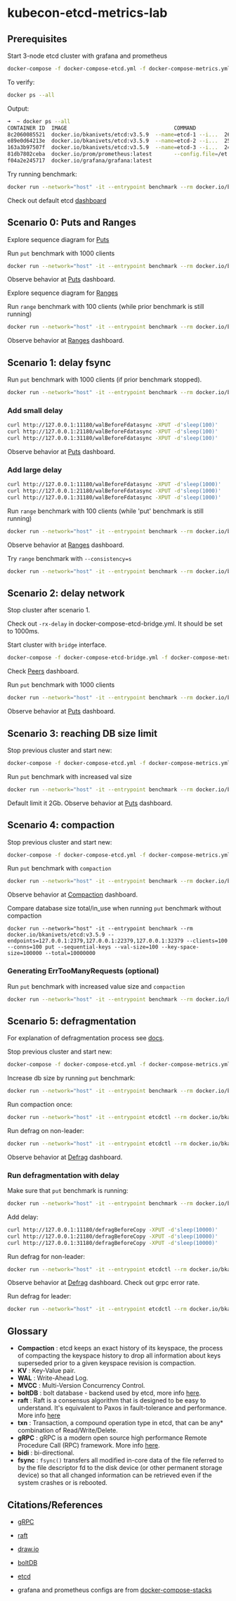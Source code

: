 # kubecon-etcd-metrics-lab

## Prerequisites

Start 3-node etcd cluster with grafana and prometheus
```bash
docker-compose -f docker-compose-etcd.yml -f docker-compose-metrics.yml up --force-recreate -V
```
To verify:
```bash
docker ps --all
```
Output:
```bash
➜  ~ docker ps --all
CONTAINER ID  IMAGE                                  COMMAND               CREATED         STATUS         PORTS                                              NAMES
8c2060085521  docker.io/bkanivets/etcd:v3.5.9  --name=etcd-1 --i...  26 seconds ago  Up 21 seconds  0.0.0.0:2379->2379/tcp, 0.0.0.0:11180->11180/tcp   kubecon-etcd-metrics-lab_etcd-1_1
e89e0d64213e  docker.io/bkanivets/etcd:v3.5.9  --name=etcd-2 --i...  25 seconds ago  Up 20 seconds  0.0.0.0:21180->11180/tcp, 0.0.0.0:22379->2379/tcp  kubecon-etcd-metrics-lab_etcd-2_1
163a3b97507f  docker.io/bkanivets/etcd:v3.5.9  --name=etcd-3 --i...  24 seconds ago  Up 19 seconds  0.0.0.0:31180->11180/tcp, 0.0.0.0:32379->2379/tcp  kubecon-etcd-metrics-lab_etcd-3_1
81db7802ceba  docker.io/prom/prometheus:latest       --config.file=/et...  23 seconds ago  Up 18 seconds  0.0.0.0:9090->9090/tcp                             kubecon-etcd-metrics-lab_prometheus_1
f04a2e245717  docker.io/grafana/grafana:latest                             21 seconds ago  Up 17 seconds  0.0.0.0:3000->3000/tcp                             kubecon-etcd-metrics-lab_grafana_1
```

Try running benchmark:
```bash
docker run --network="host" -it --entrypoint benchmark --rm docker.io/bkanivets/etcd:v3.5.9 --endpoints=127.0.0.1:2379,127.0.0.1:22379,127.0.0.1:32379 --clients=100 --conns=100 put --sequential-keys --key-space-size=100000 --total=10000
```

Check out default etcd [dashboard](http://localhost:3000/d/e3f3beda-14fe-47ad-a431-c8227c997a53/etcd-by-prometheus)

## Scenario 0: Puts and Ranges
Explore sequence diagram for [Puts](https://mermaid.live/edit#pako:eNqNVdmO2jAU_RXLTzMqiQhhCX5AoouqSt0E7YxURULGvgzRECfjOAwU8e-9DmsgZAov4S7nnLuFDRWJBMpoBi85KAEfI_6keRyqabIin3UqQhUqgp-UaxOJKOXKkKWPDvd5OQa9BB0qUDJU5wFghMwKp_sJHw9xFnPEZ-YaUaPV_Y5Srl1nWDZqF1Qwljlf-cJ9HH69KYSn6SIC_eDvdHxbCnFNFqPVfdSRgYcIXm_4IyVhVVH1lItnNLrvuRHzXysrMFQ8N4nK46mt36KVe-cMBu8qm8XIz9zc3VfmOIOygWUGVYCcmMRgE74ocUishLacx34jj07SJIP6FGdQrTItkvkim6RYeaSeztmPJM5FmYc5MvJqW01GwOWaiDlXVxoOoRZhP2FGxnx51Ls3IsXRjQ-TWbZWYiJzzU2UqEkGIlEyc39MC9yKYo9EpVJPSk-ViiSOI3Pq9xhMPd7NEe-qt4u5FtXll6dWtc2MDG1-hYJjiE0tL3Zpu8ouG3yxyIz8VhmfwRheatNOx1GH7wwutdjfkzQ3-34OpaytpqahRStHkOULfElF_M2e3lrrs2nveOtnXZ7SxXHaVqCkNFEZ_N85o2i5qDrntxJJkYlXeGvfLwbrVIz6Q7Hdd_cEEHFNvGYzzqqTncFV8t6wP5Ha89t9aYPGoGMeSfwP2liekJo5xBBSho-S6-eQhmqLcfZFOsajpszoHBo0TyU3h_8rymY4LLTii5iyDV1R1u65Hb_lt4Ou3wq8VqdB15Q5bbfZ6bS7_X7Q7_W6Xc_bNujfJEEADz1eP-gEvU4r6AW-5xdofwqnpdz-AxFKhD0)

Run `put` benchmark with 1000 clients
```bash
docker run --network="host" -it --entrypoint benchmark --rm docker.io/bkanivets/etcd:v3.5.9 --endpoints=127.0.0.1:2379,127.0.0.1:22379,127.0.0.1:32379 --clients=1000 --conns=1000 put --sequential-keys --key-space-size=100000 --total=1000000
```
Observe behavior at [Puts](http://localhost:3000/d/ac2a8573-2a57-4b18-a9fd-d007b565f5e6/puts) dashboard.

Explore sequence diagram for [Ranges](https://mermaid.live/edit#pako:eNqFVMGOmzAQ_RXLp1YNKOAtJD4gVdo97KWVsu0eKqTIsScJChhqG5I0yr_XZstqYVmCL8jz3ps3M7YvmJcCMMUa_tQgOdxnbKdYkUq3KqZMxrOKSYMaoiruH5onUA2oYRQMF7qN-A_2twNtyhNasa1JJbLfW4Kyu_53m_t96I2WQ72AQIoPM7KqyjNQz6SPKBrO_RUw8ZzBsR_aMH6wim305-mlWFabUtbFxvl2lvoFe0nyZbRIaguUO_j0eZTlJf0Nqo21AWJtSsNy_1Hyjjgq7rK-dspmsnYfpYDTNMlLxp3qvDyuldVYZ04E9HsXr8m8QcHdJCg6qsxAa-WM-J7JG_bH5jTo2RjEUXsDHHB6MQfuj5SibakQML5HChqKfknNtjCh4CWDbMph_zfomxAf5p2obwW6zs10jVNnyvKrUmq40eHBCRvj3jqVdowiHzuVt4ioZWZyt9bASym0_2PTmnQC3cIzXIAqWCbsQ3Nxwik2eyggxdT-CqYOKU7l1eLcJXw6S46pUTXMcF0JZrpHCdMty7XdtXcY0ws-YRou_DmZLxfBPCKLuzCOyQyfMY1jP4yigERBtLwjJLrO8N-ytAJzf0m-hlEYBDFZxhYTtWq_26BLef0HJo_FLg)

Run `range` benchmark with 100 clients (while prior benchmark is still running)
```bash
docker run --network="host" -it --entrypoint benchmark --rm docker.io/bkanivets/etcd:v3.5.9 --endpoints=127.0.0.1:2379,127.0.0.1:22379,127.0.0.1:32379 --clients=100 --conns=100 range / --total=100000
```
Observe behavior at [Ranges](http://localhost:3000/d/ad0da30b-2128-4455-8cef-31424b06b7b9/ranges) dashboard.

## Scenario 1: delay fsync

Run `put` benchmark with 1000 clients (if prior benchmark stopped).
```bash
docker run --network="host" -it --entrypoint benchmark --rm docker.io/bkanivets/etcd:v3.5.9 --endpoints=127.0.0.1:2379,127.0.0.1:22379,127.0.0.1:32379 --clients=1000 --conns=1000 put --sequential-keys --key-space-size=100000 --total=1000000
```

### Add small delay
```bash
curl http://127.0.0.1:11180/walBeforeFdatasync -XPUT -d'sleep(100)'
curl http://127.0.0.1:21180/walBeforeFdatasync -XPUT -d'sleep(100)'
curl http://127.0.0.1:31180/walBeforeFdatasync -XPUT -d'sleep(100)'
```

Observe behavior at [Puts](http://localhost:3000/d/ac2a8573-2a57-4b18-a9fd-d007b565f5e6/puts) dashboard.

### Add large delay
```bash
curl http://127.0.0.1:11180/walBeforeFdatasync -XPUT -d'sleep(1000)'
curl http://127.0.0.1:21180/walBeforeFdatasync -XPUT -d'sleep(1000)'
curl http://127.0.0.1:31180/walBeforeFdatasync -XPUT -d'sleep(1000)'
```

Run `range` benchmark with 100 clients (while 'put' benchmark is still running)
```bash
docker run --network="host" -it --entrypoint benchmark --rm docker.io/bkanivets/etcd:v3.5.9 --endpoints=127.0.0.1:2379,127.0.0.1:22379,127.0.0.1:32379 --clients=100 --conns=100 range / --total=100000
```

Observe behavior at [Ranges](http://localhost:3000/d/ad0da30b-2128-4455-8cef-31424b06b7b9/ranges) dashboard.

Try `range` benchmark with `--consistency=s`
```bash
docker run --network="host" -it --entrypoint benchmark --rm docker.io/bkanivets/etcd:v3.5.9 --endpoints=127.0.0.1:2379,127.0.0.1:22379,127.0.0.1:32379 --clients=100 --conns=100 --consistency=s range / --total=100000
```

## Scenario 2: delay network

Stop cluster after scenario 1.

Check out `-rx-delay` in docker-compose-etcd-bridge.yml. It should be set to 1000ms.

Start cluster with `bridge` interface.
```bash
docker-compose -f docker-compose-etcd-bridge.yml -f docker-compose-metrics.yml up --force-recreate -V
```

Check [Peers](http://localhost:3000/d/f3c3b742-47e8-4bda-8631-a1d540d0f130/peers) dashboard.

Run `put` benchmark with 1000 clients
```bash
docker run --network="host" -it --entrypoint benchmark --rm docker.io/bkanivets/etcd:v3.5.9 --endpoints=127.0.0.1:2379,127.0.0.1:22379,127.0.0.1:32379 --clients=1000 --conns=1000 put --sequential-keys --key-space-size=100000 --total=100000
```
Observe behavior at [Puts](http://localhost:3000/d/ac2a8573-2a57-4b18-a9fd-d007b565f5e6/puts) dashboard.


## Scenario 3: reaching DB size limit
Stop previous cluster and start new:
```bash
docker-compose -f docker-compose-etcd.yml -f docker-compose-metrics.yml up --force-recreate -V
```

Run `put` benchmark with increased val size
```bash
docker run --network="host" -it --entrypoint benchmark --rm docker.io/bkanivets/etcd:v3.5.9 --endpoints=127.0.0.1:2379,127.0.0.1:22379,127.0.0.1:32379 --clients=100 --conns=100 put --sequential-keys --val-size=10000 --key-space-size=100000 --total=10000000
```

Default limit it 2Gb. Observe behavior at [Puts](http://localhost:3000/d/ac2a8573-2a57-4b18-a9fd-d007b565f5e6/puts) dashboard.

## Scenario 4: compaction

Stop previous cluster and start new:
```bash
docker-compose -f docker-compose-etcd.yml -f docker-compose-metrics.yml up --force-recreate -V
```

Run `put` benchmark with `compaction`
```bash
docker run --network="host" -it --entrypoint benchmark --rm docker.io/bkanivets/etcd:v3.5.9 --endpoints=127.0.0.1:2379,127.0.0.1:22379,127.0.0.1:32379 --clients=100 --conns=100 put --sequential-keys --val-size=100 --key-space-size=100000 --total=10000000 compact-index-delta=10000 --compact-interval=10s
```
Observe behavior at [Compaction](http://localhost:3000/d/eb5c5196-8de5-4435-9a7d-d2bb4da869f4/compaction) dashboard.

Compare database size total/in_use when running `put` benchmark without compaction
```bach
docker run --network="host" -it --entrypoint benchmark --rm docker.io/bkanivets/etcd:v3.5.9 --endpoints=127.0.0.1:2379,127.0.0.1:22379,127.0.0.1:32379 --clients=100 --conns=100 put --sequential-keys --val-size=100 --key-space-size=100000 --total=10000000
```

### Generating ErrTooManyRequests (optional)
Run `put` benchmark with increased value size and `compaction`
```bash
docker run --network="host" -it --entrypoint benchmark --rm docker.io/bkanivets/etcd:v3.5.9 --endpoints=127.0.0.1:2379,127.0.0.1:22379,127.0.0.1:32379 --clients=100 --conns=100 put --sequential-keys --val-size=10000 --key-space-size=100000 --total=10000000 compact-index-delta=1000 --compact-interval=30s
```

## Scenario 5: defragmentation
For explanation of defragmentation process see [docs](https://etcd.io/docs/v3.5/op-guide/maintenance/#defragmentation).

Stop previous cluster and start new:
```bash
docker-compose -f docker-compose-etcd.yml -f docker-compose-metrics.yml up --force-recreate -V
```

Increase db size by running `put` benchmark:
```bash
docker run --network="host" -it --entrypoint benchmark --rm docker.io/bkanivets/etcd:v3.5.9 --endpoints=127.0.0.1:2379,127.0.0.1:22379,127.0.0.1:32379 --clients=100 --conns=100 put --sequential-keys --val-size=10000 --key-space-size=100000 --total=101000
```
Run compaction once:
```bash
docker run --network="host" -it --entrypoint etcdctl --rm docker.io/bkanivets/etcd:v3.5.9 compact 100000 --endpoints=127.0.0.1:2379
```

Run defrag on non-leader:
```bash
docker run --network="host" -it --entrypoint etcdctl --rm docker.io/bkanivets/etcd:v3.5.9 defrag --endpoints=127.0.0.1:32379
```
Observe behavior at [Defrag](http://localhost:3000/d/bb7bc45f-5370-401d-8212-3408c6936f5c/defrag) dashboard.


### Run defragmentation with delay

Make sure that `put` benchmark is running:
```bash
docker run --network="host" -it --entrypoint benchmark --rm docker.io/bkanivets/etcd:v3.5.9 --endpoints=127.0.0.1:2379,127.0.0.1:22379,127.0.0.1:32379 --clients=100 --conns=100 put --sequential-keys --val-size=100 --key-space-size=100000 --total=10000000
```

Add delay:
```bash
curl http://127.0.0.1:11180/defragBeforeCopy -XPUT -d'sleep(10000)'
curl http://127.0.0.1:21180/defragBeforeCopy -XPUT -d'sleep(10000)'
curl http://127.0.0.1:31180/defragBeforeCopy -XPUT -d'sleep(10000)'
```

Run defrag for non-leader:
```bash
docker run --network="host" -it --entrypoint etcdctl --rm docker.io/bkanivets/etcd:v3.5.9 defrag --endpoints=127.0.0.1:32379
```

Observe behavior at [Defrag](http://localhost:3000/d/bb7bc45f-5370-401d-8212-3408c6936f5c/defrag) dashboard. Check out grpc error rate.

Run defrag for leader:
```bash
docker run --network="host" -it --entrypoint etcdctl --rm docker.io/bkanivets/etcd:v3.5.9 defrag --endpoints=127.0.0.1:2379
```

## Glossary

- **Compaction** : etcd keeps an exact history of its keyspace, the process of compacting the keyspace history to drop all information about keys superseded prior to a given keyspace revision is compaction.
- **KV** : Key-Value pair.
- **WAL** : Write-Ahead Log.
- **MVCC** : Multi-Version Concurrency Control.
- **boltDB** : bolt database - backend used by etcd, more info [here](https://github.com/boltdb/bolt).
- **raft** : Raft is a consensus algorithm that is designed to be easy to understand. It's equivalent to Paxos in fault-tolerance and performance. More info [here](https://raft.github.io)
- **txn** : Transaction, a compound operation type in etcd, that can be any* combination of Read/Write/Delete.
- **gRPC** : gRPC is a modern open source high performance Remote Procedure Call (RPC) framework. More info [here](https://grpc.io/).
- **bidi** : bi-directional.
- **fsync** : `fsync()` transfers all modified in-core data of the file referred to by the file descriptor fd to the disk device (or other permanent storage device) so that all changed information can be retrieved even if the system crashes or is rebooted.

## Citations/References

- [gRPC](https://grpc.io)
- [raft](https://raft.github.io/)
- [draw.io](https://draw.io)
- [boltDB](https://github.com/boltdb/bolt.git)
- [etcd](https://etcd.io/)

- grafana and prometheus configs are from [docker-compose-stacks](https://github.com/ninadingole/docker-compose-stacks)
